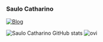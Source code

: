 ### Saulo Catharino
[![Blog](https://img.shields.io/badge/LinkedIn-0077B5?style=for-the-badge&logo=linkedin&logoColor=white)](https://www.linkedin.com/in/saulo-j-catharino/)


![Saulo Catharino GitHub stats](https://github-readme-stats.vercel.app/api?username=saulocatharino&show_icns=true&theme=synthwave)
<img src="https://github-readme-stats.vercel.app/api/top-langs?username=madushadhanushka&show_icons=true&locale=en&layout=compact&theme=synthwave" alt="ovi" />
